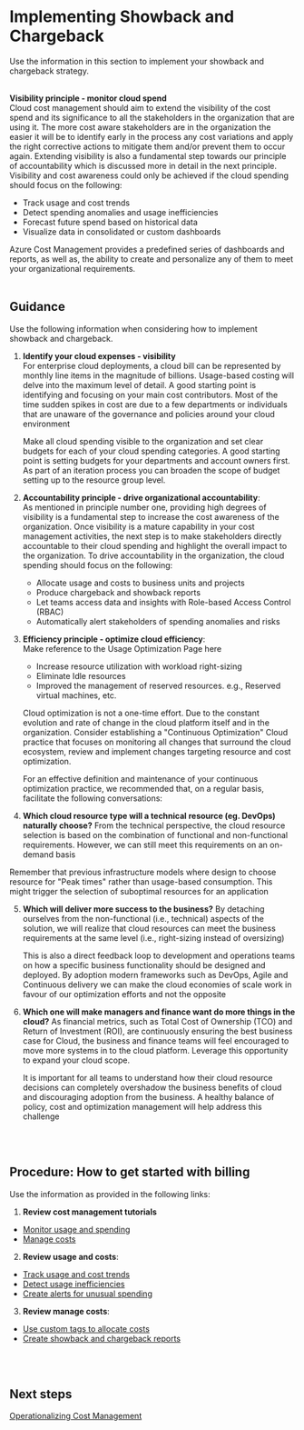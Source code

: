 # Implementing Showback and Chargeback
Use the information in this section to implement your showback and chargeback strategy.
<br />
<br />

**Visibility principle - monitor cloud spend**  
  Cloud cost management should aim to extend the visibility of the cost spend and its significance to all the stakeholders in the organization that are using it. The more cost aware stakeholders are in the organization the easier it will be to identify early in the process any cost variations and apply the right corrective actions to mitigate them and/or prevent them to occur again. Extending visibility is also a fundamental step towards our principle of accountability which is discussed more in detail in the next principle. Visibility and cost awareness could only be achieved if the cloud spending should focus on the following: 

  - Track usage and cost trends 
  - Detect spending anomalies and usage inefficiencies 
  - Forecast future spend based on historical data 
  - Visualize data in consolidated or custom dashboards 

Azure Cost Management provides a predefined series of dashboards and reports, as well as, the ability to create and personalize any of them to meet your organizational requirements.
<br />
<br />

## Guidance
Use the following information when considering how to implement showback and chargeback.

1. **Identify your cloud expenses - visibility**  
For enterprise cloud deployments, a cloud bill can be represented by monthly line items in the magnitude of billions. Usage-based costing will delve into the maximum level of detail. A good starting point is identifying and focusing on your main cost contributors. Most of the time sudden spikes in cost are due to a few departments or individuals that are unaware of the governance and policies around your cloud environment 

    Make all cloud spending visible to the organization and set clear budgets for each of your cloud spending categories. A good starting point is setting budgets for your departments and account owners first. As part of an iteration process you can broaden the scope of budget setting up to the resource group level.  

2. **Accountability principle - drive organizational accountability**:   
As mentioned in principle number one, providing high degrees of visibility is a fundamental step to increase the cost awareness of the organization. Once visibility is a mature capability in your cost management activities, the next step is to make stakeholders directly accountable to their cloud spending and highlight the overall impact to the organization. To drive accountability in the organization, the cloud spending should focus on the following: 

   - Allocate usage and costs to business units and projects 
   - Produce chargeback and showback reports 
   - Let teams access data and insights with Role-based Access Control (RBAC) 
   - Automatically alert stakeholders of spending anomalies and risks 

3. **Efficiency principle - optimize cloud efficiency**:   
Make reference to the Usage Optimization Page here 

   - Increase resource utilization with workload right-sizing 
   - Eliminate Idle resources 
   - Improved the management of reserved resources. e.g., Reserved virtual machines, etc.  

    Cloud optimization is not a one-time effort. Due to the constant evolution and rate of change in the cloud platform itself and in the organization. Consider establishing a "Continuous Optimization" Cloud practice that focuses on monitoring all changes that surround the cloud ecosystem, review and implement changes targeting resource and cost optimization. 

    For an effective definition and maintenance of your continuous optimization practice, we recommended that, on a regular basis, facilitate the following conversations: 

4. **Which cloud resource type will a technical resource (eg. DevOps) naturally choose?** 
  From the technical perspective, the cloud resource selection is based on the combination of functional and non-functional requirements. However, we can still meet this requirements on an on-demand basis   
  
  Remember that previous infrastructure models where design to choose resource for "Peak times" rather than usage-based consumption. This might trigger the selection of suboptimal resources for an application 

5. **Which will deliver more success to the business?** 
  By detaching ourselves from the non-functional (i.e., technical) aspects of the solution, we will realize that cloud resources can meet the business requirements at the same level (i.e., right-sizing instead of oversizing)   
  
    This is also a direct feedback loop to development and operations teams on how a specific business functionality should be designed and deployed. By adoption modern frameworks such as DevOps, Agile and Continuous delivery we can make the cloud economies of scale work in favour of our optimization efforts and not the opposite 

6. **Which one will make managers and finance want do more things in the cloud?** 
  As financial metrics, such as Total Cost of Ownership (TCO) and Return of Investment (ROI), are continuously ensuring the best business case for Cloud, the business and finance teams will feel encouraged to move more systems in to the cloud platform. Leverage this opportunity to expand your cloud scope.    
  
    It is important for all teams to understand how their cloud resource decisions can completely overshadow the business benefits of cloud and discouraging adoption from the business. A healthy balance of policy, cost and optimization management will help address this challenge 
<br />
<br />

## Procedure: How to get started with billing 
Use the information as provided in the following links:

1. **Review cost management tutorials**  
  - [Monitor usage and spending](https://docs.microsoft.com/en-us/azure/cost-management/overview#monitor-usage-and-spending) 
  - [Manage costs](https://docs.microsoft.com/en-us/azure/cost-management/overview#manage-costs) 

2. **Review usage and costs**:   
  - [Track usage and cost trends](https://docs.microsoft.com/en-us/azure/cost-management/tutorial-review-usage#track-usage-and-cost-trends) 
  - [Detect usage inefficiencies](https://docs.microsoft.com/en-us/azure/cost-management/tutorial-review-usage#detect-usage-inefficiencies) 
  - [Create alerts for unusual spending](https://docs.microsoft.com/en-us/azure/cost-management/tutorial-review-usage#create-alerts-for-unusual-spending) 

3. **Review manage costs**:   
  - [Use custom tags to allocate costs](https://docs.microsoft.com/en-us/azure/cost-management/tutorial-manage-costs#use-custom-tags-to-allocate-costs) 
  - [Create showback and chargeback reports](https://docs.microsoft.com/en-us/azure/cost-management/tutorial-manage-costs#create-showback-and-chargeback-reports) 
<br />
<br />

## Next steps
[Operationalizing Cost Management](3.0-Operationalizing-Cost-Management.md)
